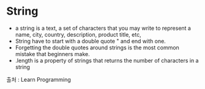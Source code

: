 #  String



- a string is a text, a set of characters that you may write to represent a name, city,
country, description, product title, etc,
- String have to start with a double quote " and end with one.
- Forgetting the double quotes around strings is the most common mistake 
that beginners make. 
- .length is a property of strings that returns the number of characters in a string 



출처 : Learn Programming 
